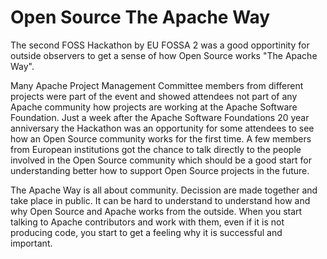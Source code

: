# Open Source The Apache Way

The second FOSS Hackathon by EU FOSSA 2 was a good opportinity for outside observers to get a sense of how Open Source works "The Apache Way". 

Many Apache Project Management Committee members from different projects were part of the event and showed attendees not part of any Apache community how projects are working at the Apache Software Foundation. Just a week after the Apache Software Foundations 20 year anniversary the Hackathon was an opportunity for some attendees to see how an Open Source community works for the first time. A few members from European institutions got the chance to talk directly to the people involved in the Open Source community which should be a good start for understanding better how to support Open Source projects in the future.

The Apache Way is all about community. Decission are made together and take place in public. It can be hard to understand to understand how and why Open Source and Apache works from the outside. When you start talking to Apache contributors and work with them, even if it is not producing code, you start to get a feeling why it is successful and important.